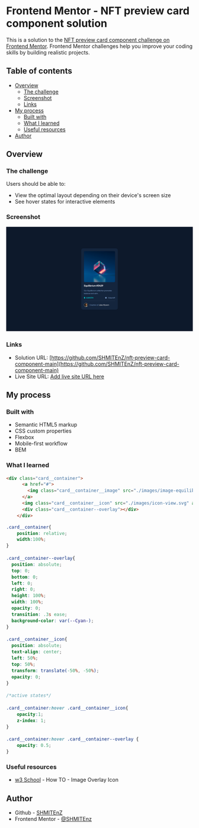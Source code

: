 # Frontend Mentor - NFT preview card component solution

This is a solution to the [NFT preview card component challenge on Frontend Mentor](https://www.frontendmentor.io/challenges/nft-preview-card-component-SbdUL_w0U). Frontend Mentor challenges help you improve your coding skills by building realistic projects. 

## Table of contents

- [Overview](#overview)
  - [The challenge](#the-challenge)
  - [Screenshot](#screenshot)
  - [Links](#links)
- [My process](#my-process)
  - [Built with](#built-with)
  - [What I learned](#what-i-learned)
  - [Useful resources](#useful-resources)
- [Author](#author)

## Overview

### The challenge

Users should be able to:

- View the optimal layout depending on their device's screen size
- See hover states for interactive elements

### Screenshot

![](./screenshots/Screenshot%20NFT%20preview%20card%20component.png)

### Links

- Solution URL: [https://github.com/SHMITEnZ/nft-preview-card-component-main](https://github.com/SHMITEnZ/nft-preview-card-component-main)
- Live Site URL: [Add live site URL here](https://your-live-site-url.com)

## My process

### Built with

- Semantic HTML5 markup
- CSS custom properties
- Flexbox
- Mobile-first workflow
- BEM

### What I learned



```html
<div class="card__container">
      <a href="#">
        <img class="card__container__image" src="./images/image-equilibrium.jpg" alt="equilibrium nft">
      </a>
      <img class="card__container__icon" src="./images/icon-view.svg" alt="eye-icon">
      <div class="card__container--overlay"></div>
    </div>
```
```css
.card__container{
    position: relative;
    width:100%;
}

.card__container--overlay{
  position: absolute;
  top: 0;
  bottom: 0;
  left: 0;
  right: 0;
  height: 100%;
  width: 100%;
  opacity: 0;
  transition: .3s ease;
  background-color: var(--Cyan-);
}

.card__container__icon{
  position: absolute;
  text-align: center;
  left: 50%;
  top: 50%;
  transform: translate(-50%, -50%);
  opacity: 0;
}

/*active states*/

.card__container:hover .card__container__icon{
    opacity:1;
    z-index: 1;
}

.card__container:hover .card__container--overlay {
    opacity: 0.5;
} 

```

### Useful resources

- [w3 School](https://www.w3schools.com/howto/howto_css_image_overlay_icon.asp) - How TO - Image Overlay Icon

## Author

- Github - [SHMITEnZ](https://github.com/SHMITEnZ)
- Frontend Mentor - [@SHMITEnz](https://www.frontendmentor.io/profile/SHMITEnZ)
